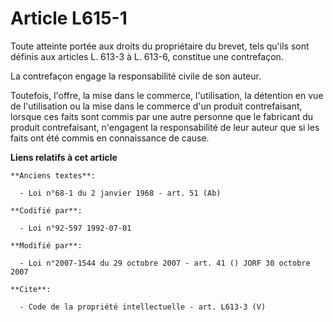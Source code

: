 # Article L615-1

Toute atteinte portée aux droits du propriétaire du brevet, tels qu'ils sont définis aux articles L. 613-3 à L. 613-6,
constitue une contrefaçon. 

La contrefaçon engage la responsabilité civile de son auteur. 

Toutefois, l'offre, la mise dans le commerce, l'utilisation, la détention en vue de l'utilisation ou la mise dans le commerce
d'un produit contrefaisant, lorsque ces faits sont commis par une autre personne que le fabricant du produit contrefaisant,
n'engagent la responsabilité de leur auteur que si les faits ont été commis en connaissance de cause.

**Liens relatifs à cet article**

	**Anciens textes**:

	  - Loi n°68-1 du 2 janvier 1968 - art. 51 (Ab)

	**Codifié par**:

	  - Loi n°92-597 1992-07-01

	**Modifié par**:

	  - Loi n°2007-1544 du 29 octobre 2007 - art. 41 () JORF 30 octobre 2007

	**Cite**:

	  - Code de la propriété intellectuelle - art. L613-3 (V)
